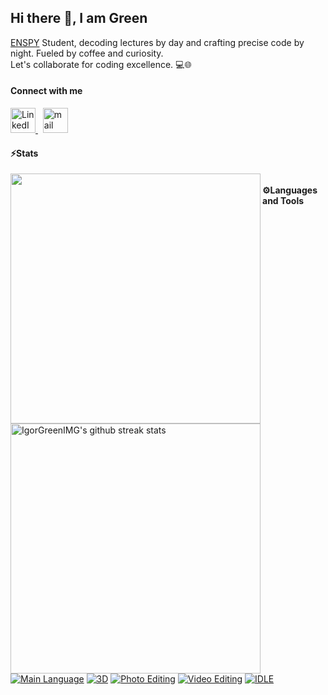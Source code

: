   <h2 align="left">Hi there 👋, I am Green</h2>
  
  <p align="left"><a href="https://polytechnique.cm/">ENSPY</a> Student, decoding lectures by day and crafting precise code by night. Fueled by coffee and curiosity. <br>Let's collaborate for coding excellence. 💻🌐</p>
  
  <h4 align="left">Connect with me</h4>
  
  <!-- LinkedIn -->
  <a href="https://www.linkedin.com/in/igor-green-mogou-062876267/" target="_blank">
    <img src="https://upload.wikimedia.org/wikipedia/commons/thumb/c/ca/LinkedIn_logo_initials.png/600px-LinkedIn_logo_initials.png" alt="LinkedIn" width="40" height="40"/>
  </a>&nbsp;
  
  <!-- Gmail -->
  <a href="mailto:igormogou86@gmail.com" target="_blank">  
  <img src="https://upload.wikimedia.org/wikipedia/commons/thumb/7/7e/Gmail_icon_%282020%29.svg/1024px-Gmail_icon_%282020%29.svg.png" alt="mail" height="40"/> 
  </a> 
  
  <h4 align="left">⚡Stats</h4>
  
  <img align="left" width="400" src="https://github-readme-stats.vercel.app/api?username=IgorGreenIGM&show_icons=true&theme=github_dark&&hide_border=true"> 
  <img align="left" width="400" src="https://github-readme-streak-stats.herokuapp.com/?user=IgorGreenIGM&theme=github-dark&hide_border=true&date_format=M%20j%5B%2C%20Y%5D" alt="IgorGreenIMG's github streak stats"/> 
  
  
<h4 align="left"><br>⚙️Languages and Tools</h4>

[![Main Language](https://img.shields.io/badge/prefered%20Language-C++-white?logo=cplusplus)](https://isocpp.org/)
[![3D](https://img.shields.io/badge/VFX/3D-Blender-informational?style=flat&logo=blender&logoColor=orange&color=f86604)](https://www.blender.org/)
[![Photo Editing](https://img.shields.io/badge/photo-Photoshop-blue?style=flat&logo=adobephotoshop&color=blue)](https://www.adobe.com/fr/products/photoshop.html)
[![Video Editing](https://img.shields.io/badge/editing-Adobe%20AfterEffects-blue?style=flat&logo=adobeaftereffects&color=c500ff)](https://www.adobe.com/fr/products/aftereffects.html)
[![IDLE](https://img.shields.io/badge/IDLE-VS_Code-informational?style=flat&logo=VisualStudioCode&logoColor=lightblue&color=blue)](https://code.visualstudio.com/)
